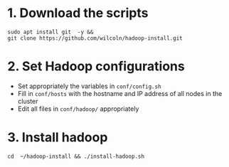 # 1. Download the scripts

```
sudo apt install git  -y && 
git clone https://github.com/wilcoln/hadoop-install.git
```

# 2. Set Hadoop configurations
- Set appropriately the variables in `conf/config.sh`
- Fill in `conf/hosts` with the hostname and IP address of all nodes in the cluster
- Edit all files in `conf/hadoop/` appropriately

# 3. Install hadoop
`cd  ~/hadoop-install && ./install-hadoop.sh`